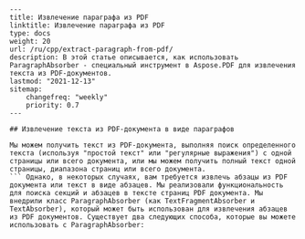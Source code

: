 ```
---
title: Извлечение параграфа из PDF
linktitle: Извлечение параграфа из PDF
type: docs
weight: 20
url: /ru/cpp/extract-paragraph-from-pdf/
description: В этой статье описывается, как использовать ParagraphAbsorber - специальный инструмент в Aspose.PDF для извлечения текста из PDF-документов.
lastmod: "2021-12-13"
sitemap:
    changefreq: "weekly"
    priority: 0.7
---

## Извлечение текста из PDF-документа в виде параграфов

Мы можем получить текст из PDF-документа, выполняя поиск определенного текста (используя "простой текст" или "регулярные выражения") с одной страницы или всего документа, или мы можем получить полный текст одной страницы, диапазона страниц или всего документа.
``` Однако, в некоторых случаях, вам требуется извлечь абзацы из PDF документа или текст в виде абзацев. Мы реализовали функциональность для поиска секций и абзацев в тексте страниц PDF документа. Мы внедрили класс ParagraphAbsorber (как TextFragmentAbsorber и TextAbsorber), который может быть использован для извлечения абзацев из PDF документов. Существует два следующих способа, которые вы можете использовать с ParagraphAbsorber: